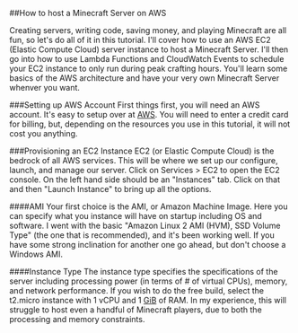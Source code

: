 ##How to host a Minecraft Server on AWS

Creating servers, writing code, saving money, and playing Minecraft are all fun, so let's do all of it in this tutorial. I'll cover how to use an AWS EC2 (Elastic Compute Cloud) server instance to host a Minecraft Server. I'll then go into how to use Lambda Functions and CloudWatch Events to schedule your EC2 instance to only run during peak crafting hours. You'll learn some basics of the AWS architecture and have your very own Minecraft Server whenver you want.

###Setting up AWS Account
First things first, you will need an AWS account. It's easy to setup over at [AWS](www.aws.com). You will need to enter a credit card for billing, but, depending on the resources you use in this tutorial, it will not cost you anything.

###Provisioning an EC2 Instance
EC2 (or Elastic Compute Cloud) is the bedrock of all AWS services. This will be where we set up our configure, launch, and manage our server. Click on Services > EC2 to open the EC2 console. On the left hand side should be an "Instances" tab. Click on that and then "Launch Instance" to bring up all the options.

####AMI
Your first choice is the AMI, or Amazon Machine Image. Here you can specify what you instance will have on startup including OS and software. I went with the basic "Amazon Linux 2 AMI (HVM), SSD Volume Type" (the one that is recommended), and it's been working well. If you have some strong inclination for another one go ahead, but don't choose a Windows AMI.

####Instance Type
The instance type specifies the specifications of the server including processing power (in terms of # of virtual CPUs), memory, and network performance. If you wish to do the free build, select the t2.micro instance with 1 vCPU and 1 [GiB](https://en.wikipedia.org/wiki/Gibibyte) of RAM. In my experience, this will struggle to host even a handful of Minecraft players, due to both the processing and memory constraints.

